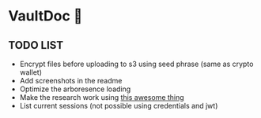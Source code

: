 # VaultDoc 🔐

## TODO LIST

- Encrypt files before uploading to s3 using seed phrase (same as crypto wallet)
- Add screenshots in the readme
- Optimize the arboresence loading
- Make the research work using [this awesome thing](https://github.com/tantaraio/voy)
- List current sessions (not possible using credentials and jwt)
